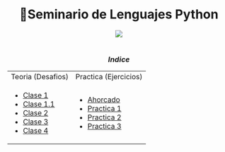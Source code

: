 <h1 align="center"> 🐍Seminario de Lenguajes Python </h1>

<div align="center">
<img src="https://media.giphy.com/media/v4NCChJtoH076/giphy.gif"/>
 </div>
<br>




<div align = "center">

### ***Indice***

<table>
<tr>
<td> Teoria (Desafios)</td> <td> Practica (Ejercicios)</td>
</tr>
<tr>
<td>
 
- [Clase 1](/docs/Documentos/Clases/Clase1.md)
- [Clase 1.1](/docs/Documentos/Clases/Clase1_1.md)
- [Clase 2](/docs/Documentos/Clases/Clase2.md)
- [Clase 3](/docs/Documentos/Clases/Clase3.md)
- [Clase 4](/docs/Documentos/Clases/Clase4.md)

</td>
<td>
 

- [Ahorcado](/docs/Documentos/Ahorcado.md)
- [Practica 1](/docs/Documentos/Practica1.md)
- [Practica 2](/docs/Documentos/Practica2.md)
- [Practica 3](/docs/Documentos/Practica3.md)

 
</td>
</tr>
 
</table>

</div>

